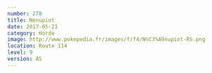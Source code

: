 ```yaml
---
number: 270
title: Nénupiot
date: 2017-05-21
category: Horde
image: http://www.pokepedia.fr/images/f/f4/N%C3%A9nupiot-RS.png
location: Route 114
level: 9
version: AS
---
```

